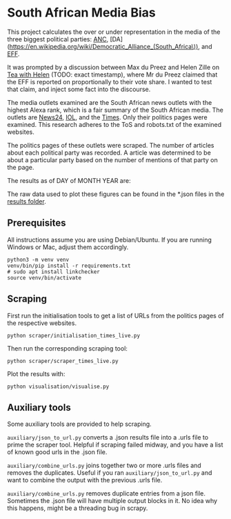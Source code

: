 # South African Media Bias

This project calculates the over or under representation in the media of the three biggest political parties: [ANC](https://en.wikipedia.org/wiki/African_National_Congress), [DA](https://en.wikipedia.org/wiki/Democratic_Alliance_(South_Africa\)), and [EFF](https://en.wikipedia.org/wiki/Economic_Freedom_Fighters).

It was prompted by a discussion between Max du Preez and Helen Zille on [Tea with Helen](https://www.youtube.com/watch?v=BMZh8HVh8Gg) (TODO: exact timestamp), where Mr du Preez claimed that the EFF is reported on proportionally to their vote share. I wanted to test that claim, and inject some fact into the discourse.

The media outlets examined are the South African news outlets with the highest Alexa rank, which is a fair summary of the South African media. The outlets are [News24](https://www.alexa.com/siteinfo/news24.com), [IOL](https://www.alexa.com/siteinfo/iol.co.za), and the [Times](https://www.alexa.com/siteinfo/timeslive.co.za). Only their politics pages were examined. This research adheres to the ToS and robots.txt of the examined websites.

The politics pages of these outlets were scraped. The number of articles about each political party was recorded. A article was determined to be about a particular party based on the number of mentions of that party on the page.

The results as of DAY of MONTH YEAR are:

The raw data used to plot these figures can be found in the *.json files in the [results folder](./results).

## Prerequisites

All instructions assume you are using Debian/Ubuntu. If you are running Windows or Mac, adjust them accordingly.

    python3 -m venv venv
    venv/bin/pip install -r requirements.txt
    # sudo apt install linkchecker
    source venv/bin/activate

## Scraping

First run the initialisation tools to get a list of URLs from the politics pages of the respective websites.

    python scraper/initialisation_times_live.py

Then run the corresponding scraping tool:

    python scraper/scraper_times_live.py

Plot the results with:

    python visualisation/visualise.py

## Auxiliary tools

Some auxiliary tools are provided to help scraping.

`auxiliary/json_to_url.py` converts a .json results file into a .urls file to prime the scraper tool. Helpful if scraping failed midway, and you have a list of known good urls in the .json file.

`auxiliary/combine_urls.py` joins together two or more .urls files and removes the duplicates. Useful if you ran `auxiliary/json_to_url.py` and want to combine the output with the previous .urls file.

`auxiliary/combine_urls.py` removes duplicate entries from a json file. Sometimes the .json file will have multiple output blocks in it. No idea why this happens, might be a threading bug in scrapy.